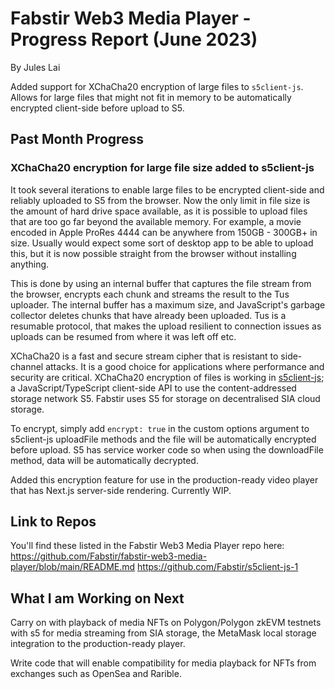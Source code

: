 # Fabstir Web3 Media Player - Progress Report (June 2023)

By Jules Lai

Added support for XChaCha20 encryption of large files to `s5client-js`. Allows for large files that might not fit in memory to be automatically encrypted client-side before upload to S5.

## Past Month Progress

### XChaCha20 encryption for large file size added to s5client-js

It took several iterations to enable large files to be encrypted client-side and reliably uploaded to S5 from the browser. Now the only limit in file size is the amount of hard drive space available, as it is possible to upload files that are too go far beyond the available memory. For example, a movie encoded in Apple ProRes 4444 can be anywhere from 150GB - 300GB+ in size. Usually would expect some sort of desktop app to be able to upload this, but it is now possible straight from the browser without installing anything.

This is done by using an internal buffer that captures the file stream from the browser, encrypts each chunk and streams the result to the Tus uploader. The internal buffer has a maximum size, and JavaScript's garbage collector deletes chunks that have already been uploaded. Tus is a resumable protocol, that makes the upload resilient to connection issues as uploads can be resumed from where it was left off etc.

XChaCha20 is a fast and secure stream cipher that is resistant to side-channel attacks. It is a good choice for applications where performance and security are critical. XChaCha20 encryption of files is working in [s5client-js](https://github.com/parajbs-dev/s5client-js); a JavaScript/TypeScript client-side API to use the content-addressed storage network S5. Fabstir uses S5 for storage on decentralised SIA cloud storage.

To encrypt, simply add `encrypt: true` in the custom options argument to s5client-js uploadFile methods and the file will be automatically encrypted before upload. S5 has service worker code so when using the downloadFile method, data will be automatically decrypted.

Added this encryption feature for use in the production-ready video player that has Next.js server-side rendering. Currently WIP.

## Link to Repos

You'll find these listed in the Fabstir Web3 Media Player repo here: https://github.com/Fabstir/fabstir-web3-media-player/blob/main/README.md
https://github.com/Fabstir/s5client-js-1

## What I am Working on Next

Carry on with playback of media NFTs on Polygon/Polygon zkEVM testnets with s5 for media streaming from SIA storage, the MetaMask local storage integration to the production-ready player.

Write code that will enable compatibility for media playback for NFTs from exchanges such as OpenSea and Rarible.
